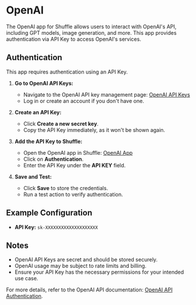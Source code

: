 # OpenAI
The OpenAI app for Shuffle allows users to interact with OpenAI's API, including GPT models, image generation, and more. This app provides authentication via API Key to access OpenAI's services.

## Authentication
This app requires authentication using an API Key.

1. **Go to OpenAI API Keys:**
   - Navigate to the OpenAI API key management page: [OpenAI API Keys](https://platform.openai.com/api-keys)
   - Log in or create an account if you don't have one.

2. **Create an API Key:**
   - Click **Create a new secret key**.
   - Copy the API Key immediately, as it won't be shown again.

3. **Add the API Key to Shuffle:**
   - Open the OpenAI app in Shuffle: [OpenAI App](https://shuffler.io/apps/5d19dd82517870c68d40cacad9b5ca91)
   - Click on **Authentication**.
   - Enter the API Key under the **API KEY** field.

4. **Save and Test:**
   - Click **Save** to store the credentials.
   - Run a test action to verify authentication.

## Example Configuration
- **API Key:** `sk-XXXXXXXXXXXXXXXXXXXX`

## Notes
- OpenAI API Keys are secret and should be stored securely.
- OpenAI usage may be subject to rate limits and billing.
- Ensure your API Key has the necessary permissions for your intended use case.

For more details, refer to the OpenAI API documentation: [OpenAI API Authentication](https://platform.openai.com/docs/api-reference/authentication).

